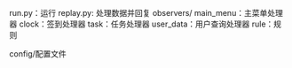 run.py：运行
replay.py: 处理数据并回复
observers/
    main_menu：主菜单处理器
    clock：签到处理器
    task：任务处理器
    user_data：用户查询处理器
    rule：规则
    

config/配置文件

